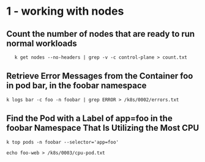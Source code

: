 # 1 -  working with nodes

## Count the number of nodes that are ready to run normal workloads

```
   k get nodes --no-headers | grep -v -c control-plane > count.txt
```

## Retrieve Error Messages from the Container foo in pod bar, in the foobar namespace 
```
k logs bar -c foo -n foobar | grep ERROR > /k8s/0002/errors.txt
```
  
## Find the Pod with a Label of app=foo in the foobar Namespace That Is Utilizing the Most CPU

```
k top pods -n foobar --selector='app=foo' 

echo foo-web > /k8s/0003/cpu-pod.txt 

```
